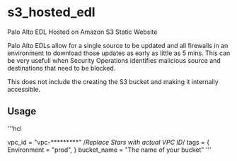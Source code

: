 # s3_hosted_edl

Palo Alto EDL Hosted on Amazon S3 Static Website

Palo Alto EDLs allow for a single source to be updated and all firewalls in an environment to download those updates as early as little as 5 mins.  This can be very usefull when Security Operations identifies malicious source and destinations that need to be blocked.

This does not include the creating the S3 bucket and making it internally accessible.


## Usage
'''hcl

vpc_id  = "vpc-*********"  /*Replace Stars with actual VPC ID*/
tags = {
    Environment = "prod",
    }
bucket_name = "The name of your bucket"
'''
